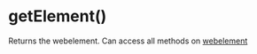 # getElement()
Returns the webelement. Can access all methods on [webelement](https://angular.github.io/protractor/#/api?view=webdriver.WebElement)
